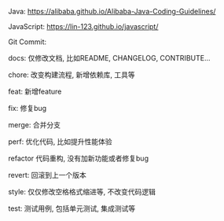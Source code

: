 Java: https://alibaba.github.io/Alibaba-Java-Coding-Guidelines/

JavaScript: https://lin-123.github.io/javascript/

Git Commit:

  docs: 仅修改文档, 比如README, CHANGELOG, CONTRIBUTE...
  
  chore: 改变构建流程, 新增依赖库, 工具等
  
  feat: 新增feature
  
  fix: 修复bug
  
  merge: 合并分支
  
  perf: 优化代码, 比如提升性能体验
  
  refactor 代码重构, 没有加新功能或者修复bug
  
  revert: 回滚到上一个版本
  
  style: 仅仅修改空格格式缩进等, 不改变代码逻辑
  
  test: 测试用例, 包括单元测试, 集成测试等
